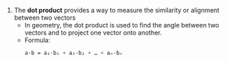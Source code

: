 1. The **dot product** provides a way to measure the similarity or alignment between two vectors
    -  In geometry, the dot product is used to find the angle between two vectors and to project one vector onto another.
    - Formula:
        ```css
        a⋅b = a₁⋅b₁ + a₂⋅b₂ + … + aₙ⋅bₙ
        ```
